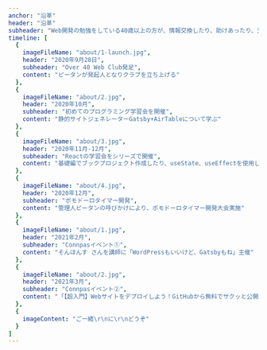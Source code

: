 ```yaml
---
anchor: "沿革"
header: "沿革"
subheader: "Web開発の勉強をしている40歳以上の方が、情報交換したり、助けあったり、交流を深めたりするためのオンラインコミュニティ"
timeline: [
  {
    imageFileName: "about/1-launch.jpg",
    header: "2020年9月28日",
    subheader: "Over 40 Web Club発足",
    content: "ピータンが発起人となりクラブを立ち上げる"
  },
  {
    imageFileName: "about/2.jpg",
    header: "2020年10月",
    subheader: "初めてのプログラミング学習会を開催",
    content: "静的サイトジェネレーターGatsby+AirTableについて学ぶ"
  },
  {
    imageFileName: "about/3.jpg",
    header: "2020年11月-12月",
    subheader: "Reactの学習会をシリーズで開催",
    content: "基礎編でブックプロジェクト作成したり、useState、useEffectを使用したプロジェクトを作成しました"
  },
  {
    imageFileName: "about/4.jpg",
    header: "2020年12月",
    subheader: "ポモドーロタイマー開発",
    content: "管理人ピータンの呼びかけにより、ポモドーロタイマー開発大会実施"
  },
  {
    imageFileName: "about/1.jpg",
    header: "2021年2月",
    subheader: "Connpasイベント①",
    content: "そんほんす さんを講師に「WordPressもいいけど、Gatsbyもね」主催"
  },
  {
    imageFileName: "about/2.jpg",
    header: "2021年3月",
    subheader: "Connpasイベント②",
    content: "「【超入門】Webサイトをデプロイしよう！GitHubから無料でサクッと公開」主催"
  },
  {
    imageContent: "ご一緒\r\nに\r\nどうぞ"
  }
]
---
```

